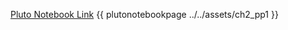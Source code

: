 

[Pluto Notebook Link](https://github.com/stefanbringuier/QuantumComputingProblemsSolutions/tree/main/notebooks/ch2/ch2_pp1.jl)
{{ plutonotebookpage ../../assets/ch2_pp1 }}
